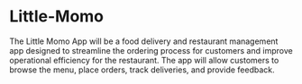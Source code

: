 # Little-Momo
The Little Momo App will be a food delivery and restaurant management app designed to streamline the ordering process for customers and improve operational efficiency for the restaurant. The app will allow customers to browse the menu, place orders, track deliveries, and provide feedback. 
